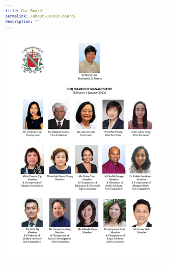 ```yaml
---
title: Our Board
permalink: /about-us/our-board/
description: ""
---
```

![](/images/20230404%20-%20ij%20bom%20members%20photo%20chart.jpg)